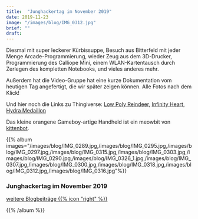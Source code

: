 ```yaml
---
title:  "Junghackertag im November 2019"
date: 2019-11-23
image: "/images/blog/IMG_0312.jpg"
brief: ""
draft: 
---
```


Diesmal mit super leckerer Kürbissuppe, Besuch aus Bitterfeld mit jeder Menge Arcade-Programmierung, wieder Zeug aus dem 3D-Drucker, Programmierung des Calliope Mini, einem WLAN-Kartentausch durch Zerlegen des kompletten Notebooks, und vieles anderes mehr.

Außerdem hat die Video-Gruppe hat eine kurze Dokumentation vom heutigen Tag angefertigt, die wir später zeigen können. Alle Fotos nach dem Klick!

Und hier noch die Links zu Thingiverse: [Low Poly Reindeer](https://www.thingiverse.com/thing:2942688), [Infinity Heart](https://www.thingiverse.com/thing:1310581), [Hydra Medaillon](https://www.thingiverse.com/thing:27711)

Das kleine orangene Gameboy-artige Handheld ist ein meowbit von [kittenbot](https://www.kittenbot.cc/).

{{% album images="/images/blog/IMG_0289.jpg,/images/blog/IMG_0295.jpg,/images/blog/IMG_0297.jpg,/images/blog/IMG_0315.jpg,/images/blog/IMG_0303.jpg,/images/blog/IMG_0290.jpg,/images/blog/IMG_0326_1.jpg,/images/blog/IMG_0307.jpg,/images/blog/IMG_0300.jpg,/images/blog/IMG_0318.jpg,/images/blog/IMG_0312.jpg,/images/blog/IMG_0316.jpg"%}}

### Junghackertag im November 2019

<a class="btn primary" target="_blank" rel="noopener" href="/blog">
    weitere Blogbeiträge
    {{% icon "right" %}}
</a>

{{% /album  %}}
